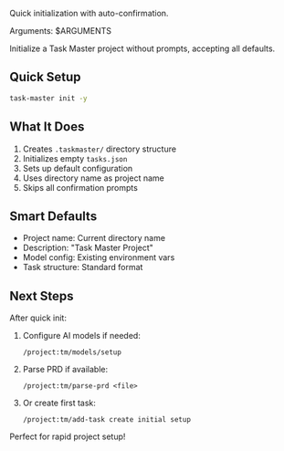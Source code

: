 Quick initialization with auto-confirmation.

Arguments: $ARGUMENTS

Initialize a Task Master project without prompts, accepting all defaults.

## Quick Setup

```bash
task-master init -y
```

## What It Does

1. Creates `.taskmaster/` directory structure
2. Initializes empty `tasks.json`
3. Sets up default configuration
4. Uses directory name as project name
5. Skips all confirmation prompts

## Smart Defaults

- Project name: Current directory name
- Description: "Task Master Project"
- Model config: Existing environment vars
- Task structure: Standard format

## Next Steps

After quick init:

1. Configure AI models if needed:
   ```
   /project:tm/models/setup
   ```

2. Parse PRD if available:
   ```
   /project:tm/parse-prd <file>
   ```

3. Or create first task:
   ```
   /project:tm/add-task create initial setup
   ```

Perfect for rapid project setup!
